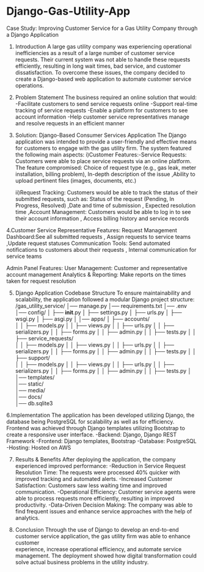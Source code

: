 # Django-Gas-Utility-App
Case Study: Improving Customer Service for a Gas Utility Company through a Django Application

1. Introduction
A large gas utility company was experiencing operational inefficiencies as a result of a large number of customer service requests. Their current system was not able to handle these requests efficiently, resulting in long wait times, bad service, and customer dissatisfaction. To overcome these issues, the company decided to create a Django-based web application to automate customer service operations.

2. Problem Statement
The business required an online solution that would:
    -Facilitate customers to send service requests online
    -Support real-time tracking of service requests
    -Enable a platform for customers to see account information
    -Help customer service representatives manage and resolve requests in an efficient manner

3. Solution: Django-Based Consumer Services Application
The Django application was intended to provide a user-friendly and effective means for customers to engage with the gas utility firm. The system featured the following main aspects:
    i)Customer Features:-Service Requests: Customers were able to place service requests via an online platform. The feature compromised: 
     Choice of request type (e.g., gas leak, meter installation, billing problem), In-depth description of the issue ,Ability to upload 
     pertinent files (images, documents, etc.)

    ii)Request Tracking: Customers would be able to track the status of their submitted requests, such as: Status of the request 
      (Pending, In Progress, Resolved) ,Date and time of submission , Expected resolution time ,Account Management: Customers would be 
      able to log in to see their account information , Access billing history and service records

4.Customer Service Representative Features:
    Request Management Dashboard:See all submitted requests , Assign requests to service teams ,Update request statuses
    Communication Tools: Send automated notifications to customers about their requests , Internal communication for service teams

Admin Panel Features:
   User Management: Customer and representative account management 
   Analytics & Reporting: Make reports on the times taken for request resolution

5. Django Application Codebase Structure
   To ensure maintainability and scalability, the application followed a modular Django project structure:
   /gas_utility_service/
│── manage.py
│── requirements.txt
│── .env
│── config/
│   ├── __init__.py
│   ├── settings.py
│   ├── urls.py
│   ├── wsgi.py
│   ├── asgi.py
│
│── apps/
│   ├── accounts/        
│   │   ├── models.py
│   │   ├── views.py
│   │   ├── urls.py
│   │   ├── serializers.py
│   │   ├── forms.py
│   │   ├── admin.py
│   │   ├── tests.py
│
│   ├── service_requests/  
│   │   ├── models.py
│   │   ├── views.py
│   │   ├── urls.py
│   │   ├── serializers.py
│   │   ├── forms.py
│   │   ├── admin.py
│   │   ├── tests.py
│
│   ├── support/          
│   │   ├── models.py
│   │   ├── views.py
│   │   ├── urls.py
│   │   ├── serializers.py
│   │   ├── forms.py
│   │   ├── admin.py
│   │   ├── tests.py
│
│── templates/            
│── static/                
│── media/                
│── docs/                 
│── db.sqlite3          

6.Implementation
    The application has been developed utilizing Django, the database being PostgreSQL for scalability as well as for efficiency.       
     Frontend was achieved through Django templates utilizing Bootstrap to create a responsive user interface.
    -Backend: Django, Django REST Framework
    -Frontend: Django templates, Bootstrap
    -Database: PostgreSQL
    -Hosting: Hosted on AWS

7. Results & Benefits
   After deploying the application, the company experienced improved performance:
   -Reduction in Service Request Resolution Time: The requests were processed 40% quicker with improved tracking and automated alerts.
   -Increased Customer Satisfaction: Customers saw less waiting time and improved communication.
   -Operational Efficiency: Customer service agents were able to process requests more efficiently, resulting in improved productivity.
   -Data-Driven Decision Making: The company was able to find frequent issues and enhance service approaches with the help of analytics.

8. Conclusion
    Through the use of Django to develop an end-to-end customer service application, the gas utility firm was able to enhance customer   
    experience, increase operational efficiency, and automate service management. The deployment showed how digital transformation could 
    solve actual business problems in the utility industry.
